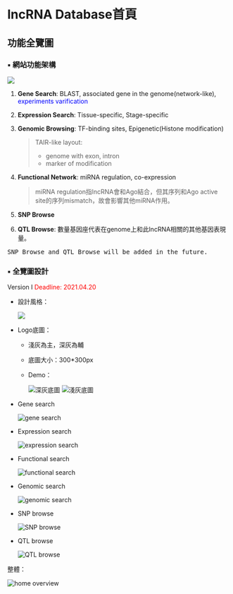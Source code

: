 # lncRNA Database首頁
## 功能全覽圖
### ▪️ 網站功能架構
![](./picture/DB.png)
1. **Gene Search**: BLAST, associated gene in the genome(network-like), <font color=#0000ff>experiments varification</font>
2. **Expression Search**: Tissue-specific, Stage-specific
3. **Genomic Browsing**: TF-binding sites, Epigenetic(Histone modification)
   > TAIR-like layout: 
   > - genome with exon, intron
   > - marker of modification 
4. **Functional Network**: miRNA regulation, co-expression
   
   > miRNA regulation指lncRNA會和Ago結合，但其序列和Ago active site的序列mismatch，故會影響其他miRNA作用。
5. **SNP Browse**
6. **QTL Browse**: 數量基因座代表在genome上和此lncRNA相關的其他基因表現量。
<pre>SNP Browse and QTL Browse will be added in the future.</pre>

### ▪️ 全覽圖設計
Version I
<font color=#FF0000>Deadline: 2021.04.20</font>

- 設計風格：
  
  ![ ](picture/function_%20overview.png)

- Logo底圖：
  - 淺灰為主，深灰為輔
  
  - 底圖大小：300*300px
  
  - Demo：
  
    ![深灰底圖](picture/DarkBG.png)
    ![淺灰底圖](picture/LightBG.png)



- Gene search

  ![gene search](picture/gene_search.png)

- Expression search

  ![expression search](picture/expression_search.png)

- Functional search

  ![functional search](picture/functional_search.png)

- Genomic search

  ![genomic search](picture/genomic_search.png)

- SNP browse

  ![SNP browse](picture/SNP_browse.png)

- QTL browse

  ![QTL browse](picture/QTL_browse.png)

整體：

![home overview](picture/home_overview.png)